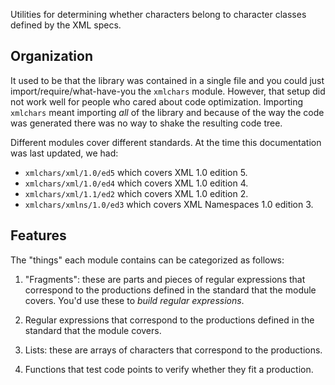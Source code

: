 Utilities for determining whether characters belong to character classes defined by the XML specs.

## Organization

It used to be that the library was contained in a single file and you could just import/require/what-have-you
the `xmlchars` module. However, that setup did not work well for people who cared about code optimization.
Importing `xmlchars`
meant importing *all* of the library and because of the way the code was generated there was no way to shake the
resulting code tree.

Different modules cover different standards. At the time this documentation was last updated, we had:

* `xmlchars/xml/1.0/ed5` which covers XML 1.0 edition 5.
* `xmlchars/xml/1.0/ed4` which covers XML 1.0 edition 4.
* `xmlchars/xml/1.1/ed2` which covers XML 1.0 edition 2.
* `xmlchars/xmlns/1.0/ed3` which covers XML Namespaces 1.0 edition 3.

## Features

The "things" each module contains can be categorized as follows:

1. "Fragments": these are parts and pieces of regular expressions that correspond to the productions defined in the
   standard that the module covers. You'd use these to *build regular expressions*.

2. Regular expressions that correspond to the productions defined in the standard that the module covers.

3. Lists: these are arrays of characters that correspond to the productions.

4. Functions that test code points to verify whether they fit a production.

